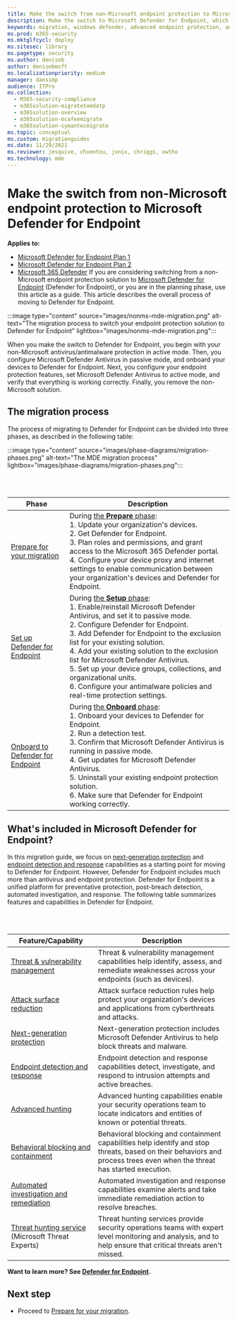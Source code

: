 ```yaml
---
title: Make the switch from non-Microsoft endpoint protection to Microsoft Defender for Endpoint
description: Make the switch to Microsoft Defender for Endpoint, which includes Microsoft Defender Antivirus for your endpoint protection solution.
keywords: migration, windows defender, advanced endpoint protection, antivirus, antimalware, passive mode, active mode
ms.prod: m365-security
ms.mktglfcycl: deploy
ms.sitesec: library
ms.pagetype: security
ms.author: deniseb
author: denisebmsft
ms.localizationpriority: medium
manager: dansimp
audience: ITPro
ms.collection:
  - M365-security-compliance
  - m365solution-migratetomdatp
  - m365solution-overview
  - m365solution-mcafeemigrate
  - m365solution-symantecmigrate
ms.topic: conceptual
ms.custom: migrationguides
ms.date: 11/29/2021
ms.reviewer: jesquive, chventou, jonix, chriggs, owtho
ms.technology: mde
---
```


# Make the switch from non-Microsoft endpoint protection to Microsoft Defender for Endpoint

**Applies to:**
- [Microsoft Defender for Endpoint Plan 1](https://go.microsoft.com/fwlink/?linkid=2154037)
- [Microsoft Defender for Endpoint Plan 2](https://go.microsoft.com/fwlink/?linkid=2154037)
- [Microsoft 365 Defender](https://go.microsoft.com/fwlink/?linkid=2118804)
If you are considering switching from a non-Microsoft endpoint protection solution to [Microsoft Defender for Endpoint](microsoft-defender-endpoint.md) (Defender for Endpoint), or you are in the planning phase, use this article as a guide. This article describes the overall process of moving to Defender for Endpoint.

:::image type="content" source="images/nonms-mde-migration.png" alt-text="The migration process to switch your endpoint protection solution to Defender for Endpoint" lightbox="images/nonms-mde-migration.png":::

When you make the switch to Defender for Endpoint, you begin with your non-Microsoft antivirus/antimalware protection in active mode. Then, you configure Microsoft Defender Antivirus in passive mode, and onboard your devices to Defender for Endpoint. Next, you configure your endpoint protection features, set Microsoft Defender Antivirus to active mode, and verify that everything is working correctly. Finally, you remove the non-Microsoft solution.

## The migration process

The process of migrating to Defender for Endpoint can be divided into three phases, as described in the following table:

:::image type="content" source="images/phase-diagrams/migration-phases.png" alt-text="The MDE migration process" lightbox="images/phase-diagrams/migration-phases.png":::


<br/><br/>

|Phase|Description|
|--|--|
|[Prepare for your migration](switch-to-mde-phase-1.md)|During [the **Prepare** phase](switch-to-mde-phase-1.md): <br/>1. Update your organization's devices.<br/>2. Get Defender for Endpoint.<br/>3. Plan roles and permissions, and grant access to the Microsoft 365 Defender portal.<br/>4. Configure your device proxy and internet settings to enable communication between your organization's devices and Defender for Endpoint. |
|[Set up Defender for Endpoint](switch-to-mde-phase-2.md)|During [the **Setup** phase](switch-to-mde-phase-2.md): <br/>1. Enable/reinstall Microsoft Defender Antivirus, and set it to passive mode.<br/>2. Configure Defender for Endpoint.<br/>3. Add Defender for Endpoint to the exclusion list for your existing solution.<br/>4. Add your existing solution to the exclusion list for Microsoft Defender Antivirus.<br/>5. Set up your device groups, collections, and organizational units.<br/>6. Configure your antimalware policies and real-time protection settings.|
|[Onboard to Defender for Endpoint](switch-to-mde-phase-3.md)|During [the **Onboard** phase](switch-to-mde-phase-3.md): <br/>1. Onboard your devices to Defender for Endpoint.<br/>2. Run a detection test.<br/>3. Confirm that Microsoft Defender Antivirus is running in passive mode.<br/>4. Get updates for Microsoft Defender Antivirus.<br/>5. Uninstall your existing endpoint protection solution.<br/>6. Make sure that Defender for Endpoint working correctly.|

## What's included in Microsoft Defender for Endpoint?

In this migration guide, we focus on [next-generation protection](microsoft-defender-antivirus-in-windows-10.md) and [endpoint detection and response](overview-endpoint-detection-response.md) capabilities as a starting point for moving to Defender for Endpoint. However, Defender for Endpoint includes much more than antivirus and endpoint protection. Defender for Endpoint is a unified platform for preventative protection, post-breach detection, automated investigation, and response. The following table summarizes features and capabilities in Defender for Endpoint.

<br/><br/>

|Feature/Capability|Description|
|---|---|
|[Threat & vulnerability management](next-gen-threat-and-vuln-mgt.md)|Threat & vulnerability management capabilities help identify, assess, and remediate weaknesses across your endpoints (such as devices).|
|[Attack surface reduction](overview-attack-surface-reduction.md)|Attack surface reduction rules help protect your organization's devices and applications from cyberthreats and attacks.|
|[Next-generation protection](microsoft-defender-antivirus-in-windows-10.md)|Next-generation protection includes Microsoft Defender Antivirus to help block threats and malware.|
|[Endpoint detection and response](overview-endpoint-detection-response.md)|Endpoint detection and response capabilities detect, investigate, and respond to intrusion attempts and active breaches.|
|[Advanced hunting](advanced-hunting-overview.md)|Advanced hunting capabilities enable your security operations team to locate indicators and entities of known or potential threats.|
|[Behavioral blocking and containment](behavioral-blocking-containment.md)|Behavioral blocking and containment capabilities help identify and stop threats, based on their behaviors and process trees even when the threat has started execution.|
|[Automated investigation and remediation](automated-investigations.md)|Automated investigation and response capabilities examine alerts and take immediate remediation action to resolve breaches.|
|[Threat hunting service](microsoft-threat-experts.md) (Microsoft Threat Experts)|Threat hunting services provide security operations teams with expert level monitoring and analysis, and to help ensure that critical threats aren't missed.|

**Want to learn more? See [Defender for Endpoint](microsoft-defender-endpoint.md).**

## Next step

- Proceed to [Prepare for your migration](switch-to-mde-phase-1.md).
